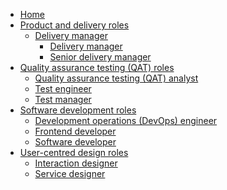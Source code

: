 * [Home](/)
* [Product and delivery roles]()
    * [Delivery manager](/delivery-manager/)
      * [Delivery manager](/delivery-manager/DeliveryManager.md)
      * [Senior delivery manager](/delivery-manager/SeniorDeliveryManager.md)
* [Quality assurance testing (QAT) roles]()
    * [Quality assurance testing (QAT) analyst]()
    * [Test engineer]()
    * [Test manager]()
* [Software development roles]()
    * [Development operations (DevOps) engineer](/devops/)
    * [Frontend developer](/frontend-developer)
    * [Software developer](/software-developer/)
* [User-centred design roles]()
    * [Interaction designer](/interaction-designer/)
    * [Service designer](/service-designer/)
